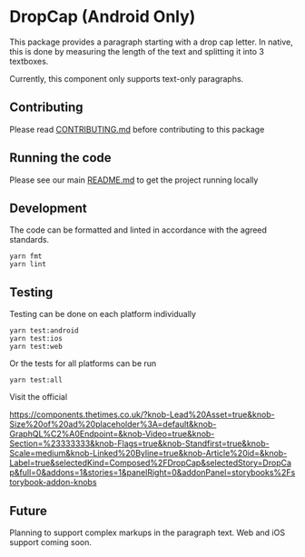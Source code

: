 # DropCap (Android Only)

This package provides a paragraph starting with a drop cap letter. In native,
this is done by measuring the length of the text and splitting it into 3
textboxes.

Currently, this component only supports text-only paragraphs.

## Contributing

Please read [CONTRIBUTING.md](./CONTRIBUTING.md) before contributing to this
package

## Running the code

Please see our main [README.md](../README.md) to get the project running locally

## Development

The code can be formatted and linted in accordance with the agreed standards.

```
yarn fmt
yarn lint
```

## Testing

Testing can be done on each platform individually

```
yarn test:android
yarn test:ios
yarn test:web
```

Or the tests for all platforms can be run

```
yarn test:all
```

Visit the official

https://components.thetimes.co.uk/?knob-Lead%20Asset=true&knob-Size%20of%20ad%20placeholder%3A=default&knob-GraphQL%C2%A0Endpoint=&knob-Video=true&knob-Section=%23333333&knob-Flags=true&knob-Standfirst=true&knob-Scale=medium&knob-Linked%20Byline=true&knob-Article%20id=&knob-Label=true&selectedKind=Composed%2FDropCap&selectedStory=DropCap&full=0&addons=1&stories=1&panelRight=0&addonPanel=storybooks%2Fstorybook-addon-knobs

## Future

Planning to support complex markups in the paragraph text. Web and iOS support
coming soon.
